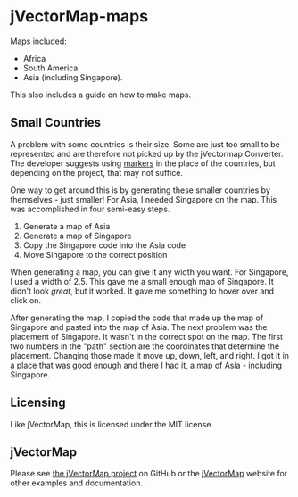 jVectorMap-maps
===============

Maps included:  

  - Africa
  - South America
  - Asia (including Singapore).
 
This also includes a guide on how to make maps.



Small Countries
---------------

A problem with some countries is their size. Some are just too small to be represented and are therefore not picked up by the jVectormap Converter. The developer suggests using [markers](http://jvectormap.com/examples/markers-world/) in the place of the countries, but depending on the project, that may not suffice.

One way to get around this is by generating these smaller countries by themselves - just smaller! For Asia, I needed Singapore on the map. This was accomplished in four semi-easy steps.

 1. Generate a map of Asia
 2. Generate a map of Singapore
 3. Copy the Singapore code into the Asia code
 4. Move Singapore to the correct position

When generating a map, you can give it any width you want. For Singapore, I used a width of 2.5. This gave me a small enough map of Singapore. It didn't look _great_, but it worked. It gave me something to hover over and click on.

After generating the map, I copied the code that made up the map of Singapore and pasted into the map of Asia. The next problem was the placement of Singapore. It wasn't in the correct spot on the map. The first two numbers in the "path" section are the coordinates that determine the placement. Changing those made it move up, down, left, and right. I got it in a place that was good enough and there I had it, a map of Asia - including Singapore.


Licensing
---------

Like jVectorMap, this is licensed under the MIT license.


jVectorMap
----------

Please see [the jVectorMap project](https://github.com/bjornd/jvectormap) on GitHub or the [jVectorMap](http://jvectormap.com/) website for other examples and documentation.

